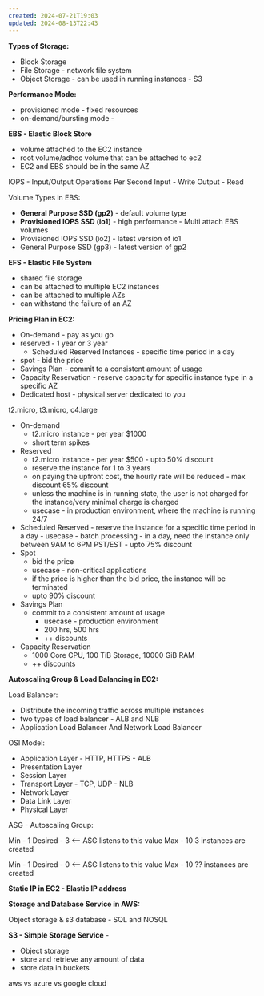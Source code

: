 ```yaml
---
created: 2024-07-21T19:03
updated: 2024-08-13T22:43
---
```

**Types of Storage:**
- Block Storage
- File Storage - network file system
- Object Storage - can be used in running instances - S3


**Performance Mode:**
- provisioned  mode -  fixed resources 
- on-demand/bursting mode - 

**EBS -  Elastic Block Store**
- volume attached to the EC2 instance
- root volume/adhoc volume that can be attached to ec2
-  EC2 and EBS should be in the same AZ

IOPS - Input/Output Operations Per Second
Input - Write
Output - Read

Volume Types in EBS:
- **General Purpose SSD (gp2)** - default volume type
- **Provisioned IOPS SSD (io1)** - high performance -  Multi attach  EBS volumes
- Provisioned IOPS SSD (io2) - latest version of io1
- General Purpose SSD (gp3) - latest version of gp2

**EFS - Elastic File System**
- shared file storage
- can be attached to multiple EC2 instances
- can be attached to multiple AZs
- can withstand the failure of an AZ 

**Pricing Plan in EC2:**
- On-demand - pay as you go
- reserved - 1 year or 3 year
	- Scheduled Reserved Instances - specific time period in a day 
- spot - bid the price 
- Savings Plan - commit to a consistent amount of usage
- Capacity Reservation - reserve capacity for specific instance type in a specific AZ
- Dedicated host - physical server dedicated to you

t2.micro, t3.micro, c4.large

- On-demand 
	- t2.micro instance  - per year $1000 
	- short term spikes
- Reserved 
	- t2.micro instance - per year $500 - upto 50% discount
	-  reserve the instance for 1 to 3 years
	-  on paying the upfront cost, the hourly rate will be reduced - max discount 65% discount
	-  unless the machine is in running state, the user is not charged for the instance/very minimal charge is charged
	-  usecase - in production environment, where the machine is running 24/7
- Scheduled Reserved 
	  -  reserve the instance for a specific time period in a day
	  -  usecase - batch processing
	  - in a day, need the instance only between 9AM to 6PM PST/EST
	  -  upto 75% discount
- Spot
	-  bid the price
    -  usecase - non-critical applications
    -  if the price is higher than the bid price, the instance will be terminated
    -  upto 90% discount
- Savings Plan
	- commit to a consistent amount of usage
	  -  usecase - production environment
	  -  200 hrs,  500 hrs
	  - ++ discounts
- Capacity Reservation
	-  1000 Core CPU, 100 TiB Storage, 10000 GiB RAM
	-  ++ discounts


**Autoscaling Group & Load Balancing in EC2:**

Load Balancer:
- Distribute the incoming traffic across multiple instances
- two types of load balancer - ALB and NLB
- Application Load Balancer  And Network Load Balancer

OSI Model:
- Application Layer - HTTP, HTTPS -  ALB
- Presentation Layer
- Session Layer
- Transport Layer - TCP, UDP - NLB
- Network Layer
- Data Link Layer
- Physical Layer


ASG - Autoscaling Group:

Min - 1
Desired - 3 <-- ASG listens to this value
Max - 10
3 instances are created


Min - 1
Desired - 0 <-- ASG listens to this value
Max - 10
?? instances are created


**Static IP in EC2 - Elastic IP address**


**Storage and Database Service in AWS:**

Object storage & s3 
database - SQL and NOSQL


**S3 - Simple Storage Service** -
- Object storage
- store and retrieve any amount of data
- store data in buckets

aws vs azure vs google cloud